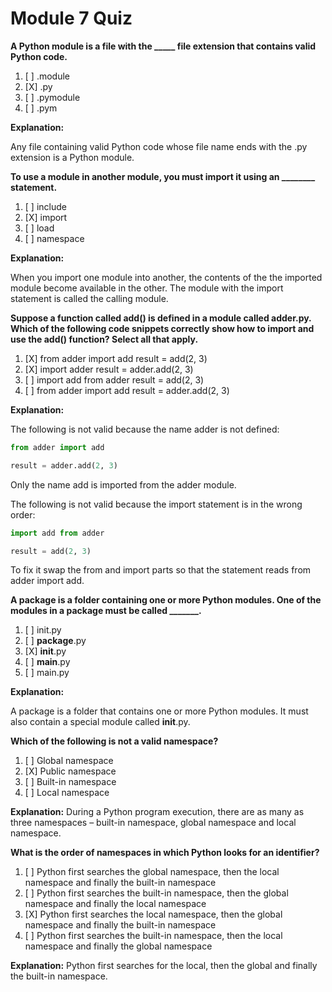 # Module 7 Quiz

**A Python module is a file with the _____ file extension that contains valid Python code.**

1. [ ] .module
1. [X] .py
1. [ ] .pymodule
1. [ ] .pym

**Explanation:**

Any file containing valid Python code whose file name ends with the .py extension is a Python module.


**To use a module in another module, you must import it using an ________ statement.**

1. [ ] include
1. [X] import
1. [ ] load
1. [ ] namespace

**Explanation:**

When you import one module into another, the contents of the the imported module become available in the other. The module with the import statement is called the calling module.


**Suppose a function called add() is defined in a module called adder.py. Which of the following code snippets correctly show how to import and use the add() function? Select all that apply.**


1. [X]  from adder import add
        result = add(2, 3)
1. [X]  import adder
        result = adder.add(2, 3)
1. [ ]  import add from adder
        result = add(2, 3)
1. [ ]  from adder import add
        result = adder.add(2, 3)

**Explanation:**

The following is not valid because the name adder is not defined:

```python
from adder import add

result = adder.add(2, 3)
```

Only the name add is imported from the adder module.

The following is not valid because the import statement is in the wrong order:

```python
import add from adder

result = add(2, 3)
```
To fix it swap the from and import parts so that the statement reads from adder import add.


**A package is a folder containing one or more Python modules. One of the modules in a package must be called _______.**

1. [ ] init.py
1. [ ] __package__.py
1. [X] __init__.py
1. [ ] __main__.py
1. [ ] main.py

**Explanation:**

A package is a folder that contains one or more Python modules. It must also contain a special module called __init__.py.


**Which of the following is not a valid namespace?**

1. [ ] Global namespace
1. [X] Public namespace
1. [ ] Built-in namespace
1. [ ] Local namespace

**Explanation:** 
During a Python program execution, there are as many as three namespaces – built-in namespace, global namespace and local namespace.

**What is the order of namespaces in which Python looks for an identifier?**

1. [ ] Python first searches the global namespace, then the local namespace and finally the built-in namespace
1. [ ] Python first searches the built-in namespace, then the global namespace and finally the local namespace
1. [X] Python first searches the local namespace, then the global namespace and finally the built-in namespace
1. [ ] Python first searches the built-in namespace, then the local namespace and finally the global namespace

**Explanation:** 
Python first searches for the local, then the global and finally the built-in namespace.